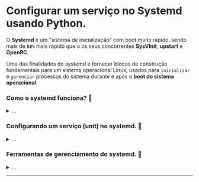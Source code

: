 # Configurar um serviço no Systemd usando Python.

O **Systemd** é um "sistema de inicialização" com boot muito rápido, sendo mais de **`50%`** mais rápido que o os seus concorrentes **SysVInit**, **upstart** e **OpenRC**.

Uma das finalidades do systemd é fornecer blocos de construção fundamentais para um sistema operacional Linux, usados para `inicializar` e `gerenciar` processos do sistema durante e após o **boot do sistema operacional**.

### Como o systemd funciona? 🔦

<details><summary>...</summary>
 
De modo simples, assim que o kernel do Linux é ativado, acontece a atuação do systemd, que será responsável por **`ativar todas as etapas`** do processo, nesse momento, softwares responsáveis por itens de hardware como placas de vídeo e processadores são despertados via systemd, todas essas funções de inicializacão são organizadas em forma de unidades, que são popularmente chamadas de **`units`**.

O systemd conta com o sistema de `controle de grupos`, que permite o systemd supervisionar os processos, de forma a garantir que, quando um serviço é parado, todos os processos filhos também sejam parados, além disso o controle de grupos permite **`identificar`** e **`impossibilitar`** operações fora de contexto.

</details>
 
### Configurando um serviço (unit) no systemd. 📜
 
<details><summary>...</summary>

Por padrão o systemd usa dois diretório para identificar as unidades que vão ser gerenciadas, no primeiro diretório `/usr/lib/systemd/system/` ficam as unidades provenientes de **pacotes de software instalados**, já no segundio diretório `/etc/systemd/system/` ficam as unidades **instaladas pelo administrador do systema**, ou seja, o systemd nos permite configurar nossos **scripts**/**executáveis** para serem executados e gerenciadados por ele.
 
O script Python abaixo cria um arquivo de configuração para um serviço (unit) no diretório `/etc/systemd/system/`, a unidade criada vai executar qualquer script que for usado como argurmento para o script abaixo, permitindo que o systemd gerencie todos os aspectos de execução.

```python
#!/usr/bin/env python3
import subprocess
import sys
import os

### Variavel contem o tempo que o systemd deve aguardar em segundos antes de reiniciar a execução do script.
TEMPO_RESTART = 20

### Variavel contem o caminho absoluto do diretorio de configuracao dos servicos do systemd.
DIRETORIO_SERVICO_SYSTEMD = '/etc/systemd/system/'

### Variavel contem o comando Linux que verifica a existencia do systemd e o diretorio de instalacao dos arquivos de configuracao dos servicos.
COMANDO_VALIDACAO_SYSTEMD = f'systemd --version && ls {DIRETORIO_SERVICO_SYSTEMD}'

### Funcao para criacao de configuracao do servico no systemd.
def configure_o_servico_systemd(caminho, nome, config, usuario_execucao):
    """ 
        Esta funcao opera com os seguintes parametros:

        'caminho' -> Recebe o caminho absoluto do script no S.O.
        'nome'    -> Recebe o nome do servico extraido do nome do script.
        'config'  -> Recebe o caminho do arquivo de configyracao do servico no systemd.
        'usuario_execucao' -> Recebe o nome de usuario (S.O) que vai executar o servico.
    """

    ### Adiciona permissao de execucao no caminho absoluto valido.
    subprocess.run(['chmod', '+x', caminho], stdout=subprocess.PIPE, stderr=subprocess.PIPE)
    ### Variavel contem o template de configuracao de um servico no systemd.
    TEMPLATE_CONFIGURACAO = "[Unit]\n"\
    f"Description=Servico {nome} (configurado via script python).\n"\
    "After=network.target\n"\
    "StartLimitIntervalSec=0\n\n"\
    "[Service]\n"\
    "Type=simple\n"\
    "Restart=always\n"\
    f"RestartSec={TEMPO_RESTART}\n"\
    f"User={usuario_execucao}\n"\
    f"ExecStart={caminho}\n\n"\
    "NoNewPrivileges=yes\n"\
    "ProtectSystem=strict\n"\
    "LockPersonality=yes\n"\
    "ProtectClock=yes\n"\
    "ProtectHostname=yes\n"\
    "ProtectControlGroups=yes\n\n"\
    "ProtectKernelModules=yes\n"\
    "ProtectKernelTunables=yes\n"\
    "RestrictSUIDSGID=yes\n\n"\
    "[Install]\n"\
    "WantedBy=multi-user.target\n"
    
    ### Criando o arquivo de configuuracao do servico no systemd.
    with open(config, "w+") as conf:
        conf.write(TEMPLATE_CONFIGURACAO)
    ### Imprimindo informacoes de deploy do servico.
    print(f"[+] O servico '{nome}' foi configurado com exito no systemd do S.O.")
    print(f"[+] Execute os seguintes comandos para recarregar o systemd e iniciar o servico '{nome}'.")
    print(f"[$] systemctl daemon-reload && systemctl enable --now {nome}")
    
### Identifica se o systemd existe no sistema operacional.
try:
    #### Tenta identificar se existe o systemd no S.O.
    resultado_comando = subprocess.run(COMANDO_VALIDACAO_SYSTEMD.split(), stdout=subprocess.PIPE, stderr=subprocess.PIPE)
    #### Imprima esse padrao de texto.
    #print("[+] O systemd foi identificado!")

### Caso nao exista systemd no S.O.
except FileNotFoundError:
    print("[!] O systemd nao foi identificado nesse S.O.")
    #### Encerre a execucao do script
    exit()

### Identifica se existe argumento na execucao do script.
if len(sys.argv) > 1:
    #### Variavel recebe o caminho absoluto passado como argumento.
    caminho_do_arquivo = sys.argv[1]

    #### Se o primeiro caracter do argumento passado nao for "/", indicando um caminho absoluto invalido.
    if not caminho_do_arquivo[:1] == "/":
        print(f"[!] O caminho absoluto deve ser valido, por exemplo: {sys.argv[0]} /root/exemplo_script.py")
        ###### Encerre a execucao do script
        exit()

    #### Se o primeiro caracter do argumento passado for "/", indicando um caminho absoluto valido.
    else:   
        #### Variavel recebe o nome do script presente no caminho absoluto.
        nome_do_script = caminho_do_arquivo.split("/")[-1:][0]
        #### Variavel recebe o nome do usuario Linux que esta executando o script python.
        nome_do_usuario = os.environ.get('USER')

        #### Tente extrair o nome do servico do nome do script removendo a estensao do script.
        try:
            ##### Variavel recebe o nome do script sem a estensao.
            nome_do_servico = nome_do_script.split(".")[:-1][0]
            ##### Variavel recebe o caminho absoluto do arquivo de configuracao do servico no systemd.
            caminho_do_arquivo_service = f"{DIRETORIO_SERVICO_SYSTEMD}{nome_do_servico}.service"

        #### Caso o nome do script nao tenha extensao.
        except IndexError:
            ##### Imprima esse padrao de texto.
            print("[!] O nome do script deve conter uma extensao, exemplo : /root/script.py")
            ##### Encerre a execucao do script
            exit()

        ##### Exibe um padrao de texto contendo o caminho absoluto valido.
        print(f"[+] O argumento passado foi : {sys.argv[1]}, o nome do script : {nome_do_script}")

        ##### Verifica se o script passado como argumento ja esta configurado como servico no S.O.
        if os.path.isfile(caminho_do_arquivo_service):

            ###### Imprime o seguinte padrao de texto.
            print(f"[?] Ja existe um servico ({nome_do_servico}) configurado com o script {nome_do_script}!")
            resposta_atualizacao = str(input(f"[?] Deseja atualizar o servico ({nome_do_servico}) com o script {caminho_do_arquivo}? (sim/nao): "))

            ###### Se a resposta do operador do script for sim.
            if resposta_atualizacao.lower() == "sim":

                ####### Realize o deploy da configuracao do servico.
                configure_o_servico_systemd(caminho_do_arquivo, nome_do_servico, caminho_do_arquivo_service, nome_do_usuario)

            ###### Se a resposta for qualquer outra coisa alem de 'sim'.
            else:

                ####### Informe que nada foi alterado no S.O.
                print("[!] Nenhuma modificacao foi realizada!")
                ####### Encerre a execucao do script
                exit()

        ##### Caso o script nao estaja configurado no S.O.
        else:
            
            ######## Faca o deploy da configuracao.
            configure_o_servico_systemd(caminho_do_arquivo, nome_do_servico, caminho_do_arquivo_service, nome_do_usuario)

### Caso nao exista argumento na execucao do script.
else:
    #### Imprima esse padrao de texto.
    print("[!] Nao existe um argumento no script, informe o caminho absoluto do seu script.")
    #### Encerre a execucao do script
    exit()
```
 
Para configurar seu script como um serviços do systemd usando esse código Python, basta usar o script (**de serviços**) como argumento na execução do script Python, vamos assumir que o script que vai ser usado como serviço é o script **`/root/ping_google.sh`** e o script Python é o **`/root/configure_systemd_service.py`**, basta executar a linha de comando abaixo para configurar o script **/root/ping_google.sh** como um servico do systemd.

```bash
python3 /root/configure_systemd_service.py /root/ping_google.sh
```

</details>
 
### Ferramentas de gerenciamento do systemd. 🧰

<details><summary>...</summary>
  
Em sua estrutura, existem outras ferramentas que são responsáveis por gerenciar e organizar tarefas para manter o bom desempenho das unidades (units) gerenciadas via systemd, dentre essas ferramentas estão:

 - [x] [systemctl](https://man7.org/linux/man-pages/man1/systemctl.1.html) (Principal ferramenta na administração de serviços).
 - [x] [journalctl](https://man7.org/linux/man-pages/man1/journalctl.1.html) (Agrupa todos os logs do systemd e seus serviços).
 - [x] [timedatectl](https://man7.org/linux/man-pages/man1/timedatectl.1.html) (Configura o fuso horário e data do systemd).

</details>
 
---
